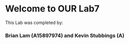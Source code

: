 # Welcome to OUR Lab7

This Lab was completed by:
### Brian Lam (A15897974) and Kevin Stubbings (A)
### 
